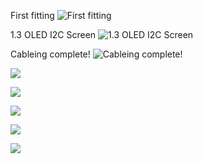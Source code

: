 First fitting
![First fitting](https://raw.githubusercontent.com/regnets/Lightduino/master/pictures/IMG_0444.JPG)

1.3 OLED I2C Screen
![1.3 OLED I2C Screen](https://raw.githubusercontent.com/regnets/Lightduino/master/pictures/IMG_0445.JPG)

Cableing complete!
![Cableing complete!](https://raw.githubusercontent.com/regnets/Lightduino/master/pictures/IMG_0548.JPG)

![](https://raw.githubusercontent.com/regnets/Lightduino/master/pictures/IMG_0549.JPG)

![](https://raw.githubusercontent.com/regnets/Lightduino/master/pictures/IMG_0550.JPG)

![](https://raw.githubusercontent.com/regnets/Lightduino/master/pictures/IMG_0553.JPG)

![](https://raw.githubusercontent.com/regnets/Lightduino/master/pictures/IMG_0554.JPG)

![](https://raw.githubusercontent.com/regnets/Lightduino/master/pictures/IMG_0556.JPG)
